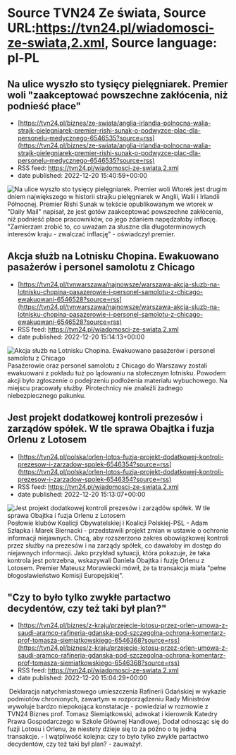 # Source TVN24 Ze świata, Source URL:https://tvn24.pl/wiadomosci-ze-swiata,2.xml, Source language: pl-PL

## Na ulice wyszło sto tysięcy pielęgniarek. Premier woli "zaakceptować powszechne zakłócenia, niż podnieść płace"
 - [https://tvn24.pl/biznes/ze-swiata/anglia-irlandia-polnocna-walia-strajk-pielegniarek-premier-rishi-sunak-o-podwyzce-plac-dla-personelu-medycznego-6546535?source=rss](https://tvn24.pl/biznes/ze-swiata/anglia-irlandia-polnocna-walia-strajk-pielegniarek-premier-rishi-sunak-o-podwyzce-plac-dla-personelu-medycznego-6546535?source=rss)
 - RSS feed: https://tvn24.pl/wiadomosci-ze-swiata,2.xml
 - date published: 2022-12-20 15:40:59+00:00

<img alt="Na ulice wyszło sto tysięcy pielęgniarek. Premier woli " src="https://tvn24.pl/biznes/najnowsze/cdn-zdjecie-u7gkzj-strajk-pielegniarek-w-anglii-6546556/alternates/LANDSCAPE_1280" />
    Wtorek jest drugim dniem największego w historii strajku pielęgniarek w Anglii, Walii i Irlandii Północnej. Premier Rishi Sunak w tekście opublikowanym we wtorek w "Daily Mail" napisał, że jest gotów zaakceptować powszechne zakłócenia, niż podnieść płace pracowników, co jego zdaniem napędzałoby inflację. "Zamierzam zrobić to, co uważam za słuszne dla długoterminowych interesów kraju - zwalczać inflację" - oświadczył premier.

## Akcja służb na Lotnisku Chopina. Ewakuowano pasażerów i personel samolotu z Chicago
 - [https://tvn24.pl/tvnwarszawa/najnowsze/warszawa-akcja-sluzb-na-lotnisku-chopina-pasazerowie-i-personel-samolotu-z-chicago-ewakuowani-6546528?source=rss](https://tvn24.pl/tvnwarszawa/najnowsze/warszawa-akcja-sluzb-na-lotnisku-chopina-pasazerowie-i-personel-samolotu-z-chicago-ewakuowani-6546528?source=rss)
 - RSS feed: https://tvn24.pl/wiadomosci-ze-swiata,2.xml
 - date published: 2022-12-20 15:14:13+00:00

<img alt="Akcja służb na Lotnisku Chopina. Ewakuowano pasażerów i personel samolotu z Chicago" src="https://tvn24.pl/tvnwarszawa/najnowsze/cdn-zdjecie-wcvbw8-samolot-z-chicago-zostal-przeszukany-na-lotnisku-chopina-zdj-ilustracyjne-6546574/alternates/LANDSCAPE_1280" />
    Pasażerowie oraz personel samolotu z Chicago do Warszawy zostali ewakuowani z pokładu tuż po lądowaniu na stołecznym lotnisku. Powodem akcji było zgłoszenie o podejrzeniu podłożenia materiału wybuchowego. Na miejscu pracowały służby. Pirotechnicy nie znaleźli żadnego niebezpiecznego pakunku.

## Jest projekt dodatkowej kontroli prezesów i zarządów spółek. W tle sprawa Obajtka i fuzja Orlenu z Lotosem
 - [https://tvn24.pl/polska/orlen-lotos-fuzja-projekt-dodatkowej-kontroli-prezesow-i-zarzadow-spolek-6546354?source=rss](https://tvn24.pl/polska/orlen-lotos-fuzja-projekt-dodatkowej-kontroli-prezesow-i-zarzadow-spolek-6546354?source=rss)
 - RSS feed: https://tvn24.pl/wiadomosci-ze-swiata,2.xml
 - date published: 2022-12-20 15:13:07+00:00

<img alt="Jest projekt dodatkowej kontroli prezesów i zarządów spółek. W tle sprawa Obajtka i fuzja Orlenu z Lotosem" src="https://tvn24.pl/najnowsze/cdn-zdjecie-qntevx-daniel-obajtek-6226621/alternates/LANDSCAPE_1280" />
    Posłowie klubów Koalicji Obywatelskiej i Koalicji Polskiej-PSL - Adam Szłapka i Marek Biernacki - przedstawili projekt zmian w ustawie o ochronie informacji niejawnych. Chcą, aby rozszerzono zakres obowiązkowej kontroli przez służby na prezesów i na zarządy spółek, co dawałoby im dostęp do niejawnych informacji. Jako przykład sytuacji, która pokazuje, że taka kontrola jest potrzebna, wskazywali Daniela Obajtka i fuzję Orlenu z Lotosem. Premier Mateusz Morawiecki mówił, że ta transakcja miała "pełne błogosławieństwo Komisji Europejskiej".

## "Czy to było tylko zwykłe partactwo decydentów, czy też taki był plan?"
 - [https://tvn24.pl/biznes/z-kraju/przejecie-lotosu-przez-orlen-umowa-z-saudi-aramco-rafineria-gdanska-pod-szczegolna-ochrona-komentarz-prof-tomasza-siemiatkowskiego-6546368?source=rss](https://tvn24.pl/biznes/z-kraju/przejecie-lotosu-przez-orlen-umowa-z-saudi-aramco-rafineria-gdanska-pod-szczegolna-ochrona-komentarz-prof-tomasza-siemiatkowskiego-6546368?source=rss)
 - RSS feed: https://tvn24.pl/wiadomosci-ze-swiata,2.xml
 - date published: 2022-12-20 15:04:29+00:00

<img alt="" src="https://tvn24.pl/najnowsze/cdn-zdjecie-9qtegx-shutterstock1617546253-6546445/alternates/LANDSCAPE_1280" />
    Deklaracja natychmiastowego umieszczenia Rafinerii Gdańskiej w wykazie podmiotów chronionych, zawartym w rozporządzeniu Rady Ministrów wywołuje bardzo niepokojąca konstatacje - powiedział w rozmowie z TVN24 Biznes prof. Tomasz Siemiątkowski, adwokat i kierownik Katedry Prawa Gospodarczego w Szkole Głównej Handlowej. Dodał odnosząc się do fuzji Lotosu i Orlenu, że niestety dzieje się to za późno o tę jedną transakcje. - I wątpliwość kolejna: czy to było tylko zwykłe partactwo decydentów, czy też taki był plan? - zauważył.
